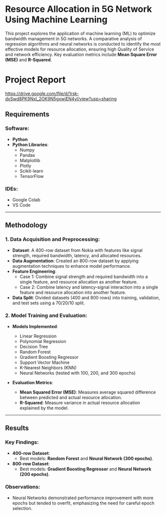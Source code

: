 # Resource Allocation in 5G Network Using Machine Learning

This project explores the application of machine learning (ML) to optimize bandwidth management in 5G networks. A comparative analysis of regression algorithms and neural networks is conducted to identify the most effective models for resource allocation, ensuring high Quality of Service and network efficiency. Key evaluation metrics include **Mean Square Error (MSE)** and **R-Squared**.

# Project Report

https://drive.google.com/file/d/1rsk-dxSwd8PK9Nxl_2OK9N5gxwjEN4yl/view?usp=sharing

## Requirements

### Software:
- **Python**  
- **Python Libraries**:
  - Numpy  
  - Pandas  
  - Matplotlib  
  - Plotly  
  - Scikit-learn  
  - TensorFlow  

### IDEs:  
- Google Colab  
- VS Code  

---

## Methodology

### 1. Data Acquisition and Preprocessing:
- **Dataset**: A 400-row dataset from Nokia with features like signal strength, required bandwidth, latency, and allocated resources.
- **Data Augmentation**: Created an 800-row dataset by applying augmentation techniques to enhance model performance.
- **Feature Engineering**:  
  - Case 1: Combine signal strength and required bandwidth into a single feature, and resource allocation as another feature.  
  - Case 2: Combine latency and latency-signal interaction into a single feature and resource allocation into another feature.  
- **Data Split**: Divided datasets (400 and 800 rows) into training, validation, and test sets using a 70/20/10 split.

### 2. Model Training and Evaluation:
- **Models Implemented**:  
  - Linear Regression  
  - Polynomial Regression  
  - Decision Tree  
  - Random Forest  
  - Gradient Boosting Regressor  
  - Support Vector Machine  
  - K-Nearest Neighbors (KNN)  
  - Neural Networks (tested with 100, 200, and 300 epochs)  

- **Evaluation Metrics**:  
  - **Mean Squared Error (MSE)**: Measures average squared difference between predicted and actual resource allocation.  
  - **R-Squared**: Measure variance in actual resource allocation explained by the model.  

---

## Results

### Key Findings:
- **400-row Dataset**:  
  - Best models: **Random Forest** and **Neural Network (300 epochs)**.  
- **800-row Dataset**:  
  - Best models: **Gradient Boosting Regressor** and **Neural Network (200 epochs)**.  

### Observations:
- Neural Networks demonstrated performance improvement with more epochs but tended to overfit, emphasizing the need for careful epoch selection.

